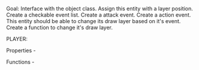 Goal:
    Interface with the object class. Assign this entity with a layer position. Create a checkable event list. Create a attack event. Create a action event. This entity should be able to change its draw layer based on it's event. Create a function to change it's draw layer.

PLAYER:

Properties -

Functions -